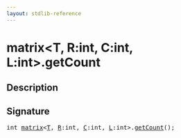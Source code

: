 ```yaml
---
layout: stdlib-reference
---
```


# matrix\<T, R:int, C:int, L:int\>\.getCount

## Description





## Signature 

<pre>
<span class="code_keyword">int</span> <a href="/stdlib-reference/types/matrix/index" class="code_type">matrix</a>&lt;<a href="/stdlib-reference/types/matrix/T" class="code_type">T</a>, <a href="/stdlib-reference/types/matrix/index#decl-R" class="code_var">R</a>:<span class="code_keyword">int</span>, <a href="/stdlib-reference/types/matrix/index#decl-C" class="code_var">C</a>:<span class="code_keyword">int</span>, <a href="/stdlib-reference/types/matrix/index#decl-L" class="code_var">L</a>:<span class="code_keyword">int</span>&gt;.<a href="/stdlib-reference/types/matrix/getCount">getCount</a>();

</pre>

